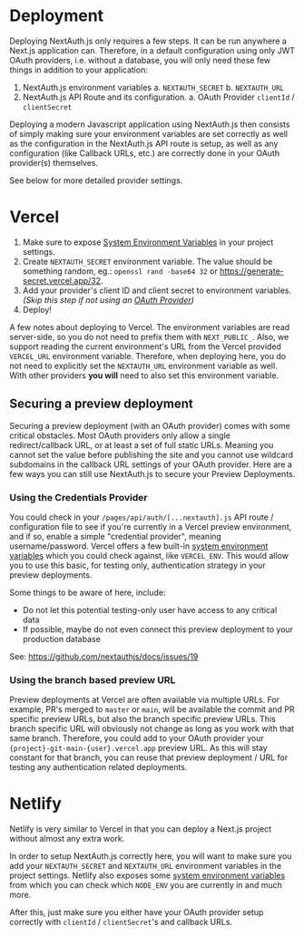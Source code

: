 # Deployment

Deploying NextAuth.js only requires a few steps. It can be run anywhere a Next.js application can. Therefore, in a default configuration using only JWT OAuth providers, i.e. without a database, you will only need these few things in addition to your application:

1. NextAuth.js environment variables
   a. `NEXTAUTH_SECRET`
   b. `NEXTAUTH_URL`
2. NextAuth.js API Route and its configuration.
   a. OAuth Provider `clientId` / `clientSecret`

Deploying a modern Javascript application using NextAuth.js then consists of simply making sure your environment variables are set correctly as well as the configuration in the NextAuth.js API route is setup, as well as any configuration (like Callback URLs, etc.) are correctly done in your OAuth provider(s) themselves.

See below for more detailed provider settings.

# Vercel

1. Make sure to expose [System Environment Variables](https://vercel.com/docs/concepts/projects/environment-variables#system-environment-variables) in your project settings.
2. Create `NEXTAUTH_SECRET` environment variable. The value should be something random, eg.: `openssl rand -base64 32` or https://generate-secret.vercel.app/32.
3. Add your provider's client ID and client secret to environment variables. _(Skip this step if not using an [OAuth Provider](/configuration/providers/oauth))_
4. Deploy!

A few notes about deploying to Vercel. The environment variables are read server-side, so you do not need to prefix them with `NEXT_PUBLIC_`. Also, we support reading the current environment's URL from the Vercel provided `VERCEL_URL` environment variable. Therefore, when deploying here, you do not need to explicitly set the `NEXTAUTH_URL` environment variable as well. With other providers **you will** need to also set this environment variable.

## Securing a preview deployment

Securing a preview deployment (with an OAuth provider) comes with some critical obstacles. Most OAuth providers only allow a single redirect/callback URL, or at least a set of full static URLs. Meaning you cannot set the value before publishing the site and you cannot use wildcard subdomains in the callback URL settings of your OAuth provider. Here are a few ways you can still use NextAuth.js to secure your Preview Deployments.

### Using the Credentials Provider

You could check in your `/pages/api/auth/[...nextauth].js` API route / configuration file to see if you're currently in a Vercel preview environment, and if so, enable a simple "credential provider", meaning username/password. Vercel offers a few built-in [system environment variables](https://vercel.com/docs/concepts/projects/environment-variables#system-environment-variables) which you could check against, like `VERCEL_ENV`. This would allow you to use this basic, for testing only, authentication strategy in your preview deployments.

Some things to be aware of here, include:

- Do not let this potential testing-only user have access to any critical data
- If possible, maybe do not even connect this preview deployment to your production database

See: https://github.com/nextauthjs/docs/issues/19

### Using the branch based preview URL

Preview deployments at Vercel are often available via multiple URLs. For example, PR's merged to `master` or `main`, will be available the commit and PR specific preview URLs, but also the branch specific preview URLs. This branch specific URL will obviously not change as long as you work with that same branch. Therefore, you could add to your OAuth provider your `{project}-git-main-{user}.vercel.app` preview URL. As this will stay constant for that branch, you can reuse that preview deployment / URL for testing any authentication related deployments.

# Netlify

Netlify is very similar to Vercel in that you can deploy a Next.js project without almost any extra work.

In order to setup NextAuth.js correctly here, you will want to make sure you add your `NEXTAUTH_SECRET` and `NEXTAUTH_URL` environment variables in the project settings. Netlify also exposes some [system environment variables](https://docs.netlify.com/configure-builds/environment-variables/) from which you can check which `NODE_ENV` you are currently in and much more.

After this, just make sure you either have your OAuth provider setup correctly with `clientId` / `clientSecret`'s and callback URLs.
